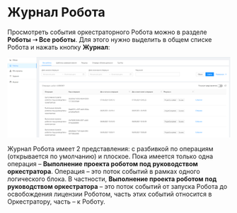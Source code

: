 # Журнал Робота

Просмотреть события оркестраторного Робота можно в разделе **Роботы ➝ Все роботы**. Для этого нужно выделить в общем списке Робота и нажать кнопку **Журнал**:

![](<../../.gitbook/assets/0 (10)>)

Журнал Робота имеет 2 представления: с разбивкой по операциям (открывается по умолчанию) и плоское. Пока имеется только одна операция – **Выполнение проекта роботом под руководством оркестратора**. Операция – это поток событий в рамках одного логического блока. В частности, **Выполнение проекта роботом под руководством оркестратора** – это поток событий от запуска Робота до освобождения лицензии Роботом, часть этих событий относится в Оркестратору, часть – к Роботу.

